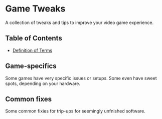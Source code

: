 # Game Tweaks

A collection of tweaks and tips to improve your video game experience.


## Table of Contents
* [Definition of Terms](contents/definition-of-terms.md)


## Game-specifics
Some games have very specific issues or setups. Some even have sweet spots, depending on your hardware.


## Common fixes
Some common fixies for trip-ups for seemingly unfnished software.
